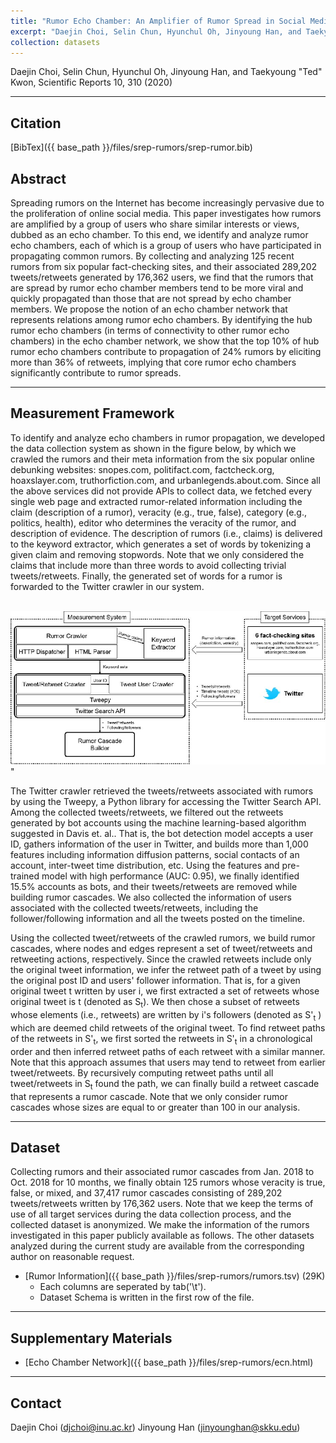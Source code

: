 ```yaml
---
title: "Rumor Echo Chamber: An Amplifier of Rumor Spread in Social Media"
excerpt: "Daejin Choi, Selin Chun, Hyunchul Oh, Jinyoung Han, and Taekyoung 'Ted' Kwon"
collection: datasets
---
```


Daejin Choi, Selin Chun, Hyunchul Oh, Jinyoung Han, and Taekyoung "Ted" Kwon,
Scientific Reports 10, 310 (2020)

-----
## Citation
[BibTex]({{ base_path }}/files/srep-rumors/srep-rumor.bib)

## Abstract
Spreading rumors on the Internet has become increasingly pervasive due to the
proliferation of online social media. This paper investigates how rumors are
amplified by a group of users who share similar interests or views, dubbed as an
echo chamber. To this end, we identify and analyze rumor echo chambers, each of 
which is a group of users who have participated in propagating common rumors. 
By collecting and analyzing 125 recent rumors from six popular fact-checking sites, 
and their associated 289,202 tweets/retweets generated by 176,362 users, we find 
that the rumors that are spread by rumor echo chamber members tend to be more viral 
and quickly propagated than those that are not spread by echo chamber members. We 
propose the notion of an echo chamber network that represents relations among rumor 
echo chambers. By identifying the hub rumor echo chambers (in terms of connectivity 
to other rumor echo chambers) in the echo chamber network, we show that the top 10% 
of hub rumor echo chambers contribute to propagation of 24% rumors by eliciting
more than 36% of retweets, implying that core rumor echo chambers significantly
contribute to rumor spreads.


-----
## Measurement Framework

To identify and analyze echo chambers in rumor propagation, we developed the
data collection system as shown in the figure below, by which we crawled
the rumors and their meta information from the six popular online debunking
websites: snopes.com, politifact.com, factcheck.org, hoaxslayer.com, 
truthorfiction.com, and urbanlegends.about.com. Since all the above services 
did not provide APIs to collect data, we fetched every single web page and 
extracted rumor-related information including the claim (description of a rumor), 
veracity (e.g., true, false), category (e.g., politics, health), editor who 
determines the veracity of the rumor, and description of evidence. The description 
of rumors (i.e., claims) is delivered to the keyword extractor, which generates 
a set of words by tokenizing a given claim and removing stopwords. Note that we 
only considered the claims that include more than three words to avoid collecting 
trivial tweets/retweets. Finally, the generated set of words for a rumor is
forwarded to the Twitter crawler in our system. 

<br/><img src='/files/srep-rumors/Fig7.jpg'>"

The Twitter crawler retrieved the tweets/retweets associated with rumors by
using the Tweepy, a Python library for accessing the Twitter
Search API. Among the collected tweets/retweets, we filtered
out the retweets generated by bot accounts using the machine learning-based
algorithm suggested in Davis et. al.. That is, the bot detection
model accepts a user ID, gathers information of the user in Twitter, and builds
more than 1,000 features including information diffusion patterns, social
contacts of an account, inter-tweet time distribution, etc. Using the features
and pre-trained model with high performance (AUC: 0.95), we finally identified
15.5% accounts as bots, and their tweets/retweets are removed while building
rumor cascades. We also collected the information of users associated with the
collected tweets/retweets, including the follower/following information and all
the tweets posted on the timeline.

Using the collected tweet/retweets of the crawled rumors, we build rumor
cascades, where nodes and edges represent a set of tweet/retweets and
retweeting actions, respectively. Since the crawled retweets include only the
original tweet information, we infer the retweet path of a tweet by using the
original post ID and users' follower information. That is, for a given original
tweet t written by user i, we first extracted a set of retweets whose
original tweet is t (denoted as S<sub>t</sub>). We then chose a subset of retweets
whose elements (i.e., retweets) are written by i's followers (denoted as
S'<sub>t</sub> ) which are deemed child retweets of the original tweet. To find
retweet paths of the retweets in S'<sub>t</sub>, we first sorted the retweets in
S'<sub>t</sub> in a chronological order and then inferred retweet paths of each
retweet with a similar manner. Note that this approach assumes that users may
tend to retweet from earlier tweet/retweets. By recursively computing retweet
paths until all tweet/retweets in S<sub>t</sub> found the path, we can finally build a
retweet cascade that represents a rumor cascade. Note that we only consider
rumor cascades whose sizes are equal to or greater than 100 in our analysis.

-----
## Dataset

Collecting rumors and their associated rumor cascades from Jan. 2018 to Oct.
2018 for 10 months, we finally obtain 125 rumors whose veracity is true, false,
or mixed, and 37,417 rumor cascades consisting of 289,202 tweets/retweets
written by 176,362 users. Note that we keep the terms of use of all target
services during the data collection process, and the collected dataset is
anonymized. We make the information of the rumors investigated in this paper
publicly available as follows. The other datasets analyzed during the current 
study are available from the corresponding author on reasonable request. 

* [Rumor Information]({{ base_path }}/files/srep-rumors/rumors.tsv) (29K)
  * Each columns are seperated by tab('\t').
  * Dataset Schema is written in the first row of the file.

-----
## Supplementary Materials

* [Echo Chamber Network]({{ base_path }}/files/srep-rumors/ecn.html)

-----
## Contact
Daejin Choi (djchoi@inu.ac.kr)
Jinyoung Han (jinyounghan@skku.edu)

